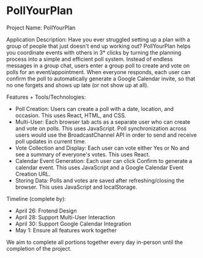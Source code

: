 # PollYourPlan

Project Name: PollYourPlan

Application Description: Have you ever struggled setting up a plan with a group of people that just doesn't end up working out? PollYourPlan helps you coordinate events with others in 3* clicks by turning the planning process into a simple and efficient poll system. Instead of endless messages in a group chat, users enter a group poll to create and vote on polls for an event/appointment. When everyone responds, each user can confirm the poll to automatically generate a Google Calendar invite, so that no one forgets and shows up late (or not show up at all).

Features + Tools/Technologies:
- Poll Creation: Users can create a poll with a date, location, and occasion. This uses React, HTML, and CSS.
- Multi-User: Each browser tab acts as a separate user who can create and vote on polls. This uses JavaScript. Poll synchronization across users would use the BroadcastChannel API in order to send and receive poll updates in current time.
- Vote Collection and Display: Each user can vote either Yes or No and see a summary of everyone's votes. This uses React.
- Calendar Event Generation: Each user can click Confirm to generate a calendar event. This uses JavaScript and a Google Calendar Event Creation URL.
- Storing Data: Polls and votes are saved after refreshing/closing the browser. This uses JavaScript and localStorage.

Timeline (complete by):
- April 26: Frotend Design
- April 28: Support Multi-User Interaction
- April 30: Support Google Calendar Integration
- May 1: Ensure all features work together

We aim to complete all portions together every day in-person until the completion of the project.
